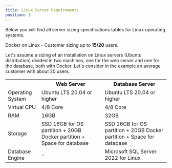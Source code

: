 ```yaml
---
title: Linux Server Requirements
position: 1
---
```

Below you will find all server sizing specifications tables for Linux operating systems.

  <summary>Docker on Linux - Customer sizing up to <b>15/20</b> users.</summary>
  <p>
    Let's assume a sizing of an installation on Linux servers (Ubuntu distribution) divided in two machines, one for the web server and one for the database, both with Docker. Let's consider in the example an average customer with about 20 users.
  </p>
  <div>
    <table>
      <tr>
        <th></th>
        <th>Web Server</th>
        <th>Database Server </th>
      </tr>
      <tr>
        <td>Operating System</td> 
        <td>Ubuntu LTS 20.04 or higher</td>
        <td>Ubuntu LTS 20.04 or higher</td>
      </tr>
      <tr>
        <td>Virtual CPU</td> 
        <td>4/8 Core</td>
        <td>4/8 Core</td>
      </tr>
      <tr>
        <td>RAM</td> 
        <td>16GB</td>
        <td>32GB</td>
      </tr>
      <tr>
        <td>Storage</td> 
        <td>SSD 16GB for OS partition + 20GB Docker partition  + Space for database  </td>
        <td>SSD 16GB for OS partition + 20GB Docker partition  + Space for database </td>
      </tr>
      <tr>
        <td> Database Engine </td> 
        <td>-</td>
        <td> Microsoft SQL Server 2022 for Linux</td>
      </tr>
    </table>
  </div>
